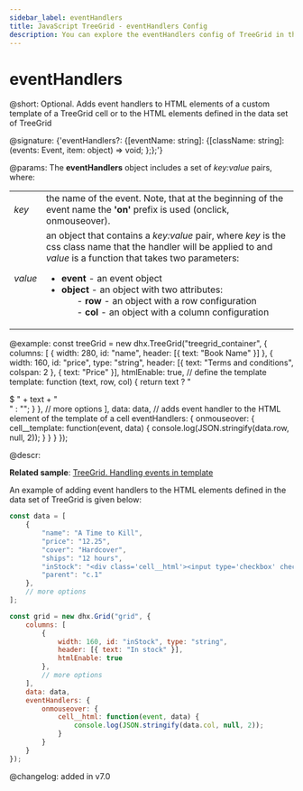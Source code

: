 ```yaml
---
sidebar_label: eventHandlers
title: JavaScript TreeGrid - eventHandlers Config 
description: You can explore the eventHandlers config of TreeGrid in the documentation of the DHTMLX JavaScript UI library. Browse developer guides and API reference, try out code examples and live demos, and download a free 30-day evaluation version of DHTMLX Suite.
---
```


# eventHandlers

@short: Optional. Adds event handlers to HTML elements of a custom template of a TreeGrid cell or to the HTML elements defined in the data set of TreeGrid

@signature: {'eventHandlers?: {[eventName: string]: {[className: string]: (events: Event, item: object) => void; };};'}

@params:
The **eventHandlers** object includes a set of *key:value* pairs, where:

<table>
	<tbody>
        <tr>
			<td><i>key</i></td>
			<td> the name of the event. Note, that at the beginning of the event name the <b>'on'</b> prefix is used (onclick, onmouseover).</td>
		</tr>
        <tr>
			<td><i>value</i></td>
			<td>an object that contains a <i>key:value</i> pair, where <i>key</i> is the css class name that the handler will be applied to and <i>value</i> is a function that takes two parameters:
            <ul>
                <li><b>event</b> - an event object</li>
                <li><b>object</b> - an object with two attributes:
                <ol>- <b>row</b> - an object with a row configuration</ol>
                <ol>- <b>col</b> - an object with a column configuration</ol></li>
            </ul></td>
		</tr>
    </tbody>
</table>


@example:
const treeGrid = new dhx.TreeGrid("treegrid_container", {
	columns: [
		{ width: 280, id: "name", header: [{ text: "Book Name" }] },
		{
			width: 160, id: "price", type: "string", 
          	header: [{ text: "Terms and conditions", colspan: 2 }, { text: "Price" }],
			htmlEnable: true,
			// define the template
			template: function (text, row, col) {
				return text ? "<div class='cell__template'>$ " + text + "</div>" : "";
			}
		},
		// more options
	],
	data: data,
	// adds event handler to the HTML element of the template of a cell
	eventHandlers: {
		onmouseover: {
			cell__template: function(event, data) {
				console.log(JSON.stringify(data.row, null, 2));
			} 
		} 
	}
});

@descr:

**Related sample**: [TreeGrid. Handling events in template](https://snippet.dhtmlx.com/la7u1xqy)

An example of adding event handlers to the HTML elements defined in the data set of TreeGrid is given below:

~~~js {7,23-29}
const data = [
	{
		"name": "A Time to Kill",
		"price": "12.25",
		"cover": "Hardcover",
		"ships": "12 hours",
		"inStock": "<div class='cell__html'><input type='checkbox' checked />80</div>", 
		"parent": "c.1"
	},
    // more options
];

const grid = new dhx.Grid("grid", {
	columns: [
        { 
            width: 160, id: "inStock", type: "string", 
            header: [{ text: "In stock" }], 
            htmlEnable: true 
        }, 
        // more options
    ],
	data: data,
    eventHandlers: {
		onmouseover: {
			cell__html: function(event, data) {
				console.log(JSON.stringify(data.col, null, 2)); 
			} 
		} 
	} 
});
~~~

@changelog: added in v7.0

[comment]: # (@related: treegrid/initialization.md#initialize-treegrid treegrid/configuration.md#event-handlers-for-html-content treegrid/customization.md#adding-template-to-cells)
